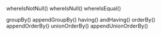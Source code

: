 whereIsNotNull()
whereIsNull()
whereIsEqual()

groupBy()
appendGroupBy()
having()
andHaving()
orderBy()
appendOrderBy()
unionOrderBy()
appendUnionOrderBy()
